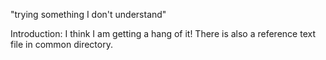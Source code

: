 "trying something I don't understand"

Introduction: I think I am getting a hang of it! There is also a reference text file in common directory.
